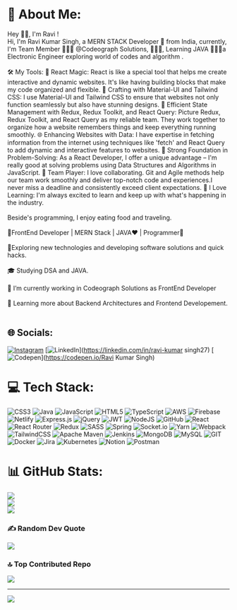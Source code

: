 # 💫 About Me:
Hey 👋🏽, I'm Ravi !<br>Hi, I'm Ravi Kumar Singh, a MERN STACK Developer 🚀 from India, currently, I'm  Team Member 🙍🏽‍♂️ @Codeograph Solutions,  👨🏽‍💻, Learning JAVA 👨🏽‍💼a Electronic Engineer exploring world of codes and algorithm .<br><br>
🛠️ My Tools: 
🌟 React Magic: React is like a special tool that helps me create interactive and dynamic websites. It's like having building blocks that make my code organized and flexible.
🎨 Crafting with Material-UI and Tailwind CSS: I use Material-UI and Tailwind CSS to ensure that websites not only function seamlessly but also have stunning designs.
🔗 Efficient State Management with Redux, Redux Toolkit, and React Query: Picture Redux, Redux Toolkit, and React Query as my reliable team. They work together to organize how a website remembers things and keep everything running smoothly.
🌐 Enhancing Websites with Data: I have expertise in fetching information from the internet using techniques like 'fetch' and React Query to add dynamic and interactive features to websites.
🧠 Strong Foundation in Problem-Solving: As a React Developer, I offer a unique advantage – I'm really good at solving problems using Data Structures and Algorithms in JavaScript.
🤝 Team Player: I love collaborating. Git and Agile methods help our team work smoothly and deliver top-notch code and experiences.I never miss a deadline and consistently exceed client expectations.
🧠 I Love Learning: I'm always excited to learn and keep up with what's happening in the industry.<br><br>
 Beside's programming, I enjoy eating food and traveling.<br><br>🚀FrontEnd Developer | MERN Stack | JAVA♥ | Programmer🚀<br><br>🚗Exploring new technologies and developing software solutions and quick hacks.<br><br>🎓   Studying DSA and JAVA.<br><br>💼   I’m currently working in Codeograph Solutions as FrontEnd Developer<br><br>🌱   Learning more about Backend Architectures and Frontend Developement.<br><br>


## 🌐 Socials:
[![Instagram](https://img.shields.io/badge/Instagram-%23E4405F.svg?logo=Instagram&logoColor=white)](https://instagram.com/rv_cham00) [![LinkedIn](https://img.shields.io/badge/LinkedIn-%230077B5.svg?logo=linkedin&logoColor=white)](https://linkedin.com/in/ravi-kumar singh27) [![Codepen](https://img.shields.io/badge/Codepen-000000?style=for-the-badge&logo=codepen&logoColor=white)](https://codepen.io/Ravi Kumar Singh) 

# 💻 Tech Stack:
![CSS3](https://img.shields.io/badge/css3-%231572B6.svg?style=for-the-badge&logo=css3&logoColor=white) ![Java](https://img.shields.io/badge/java-%23ED8B00.svg?style=for-the-badge&logo=java&logoColor=white) ![JavaScript](https://img.shields.io/badge/javascript-%23323330.svg?style=for-the-badge&logo=javascript&logoColor=%23F7DF1E) ![HTML5](https://img.shields.io/badge/html5-%23E34F26.svg?style=for-the-badge&logo=html5&logoColor=white) ![TypeScript](https://img.shields.io/badge/typescript-%23007ACC.svg?style=for-the-badge&logo=typescript&logoColor=white) ![AWS](https://img.shields.io/badge/AWS-%23FF9900.svg?style=for-the-badge&logo=amazon-aws&logoColor=white) ![Firebase](https://img.shields.io/badge/firebase-%23039BE5.svg?style=for-the-badge&logo=firebase) ![Netlify](https://img.shields.io/badge/netlify-%23000000.svg?style=for-the-badge&logo=netlify&logoColor=#00C7B7) ![Express.js](https://img.shields.io/badge/express.js-%23404d59.svg?style=for-the-badge&logo=express&logoColor=%2361DAFB) ![jQuery](https://img.shields.io/badge/jquery-%230769AD.svg?style=for-the-badge&logo=jquery&logoColor=white) ![JWT](https://img.shields.io/badge/JWT-black?style=for-the-badge&logo=JSON%20web%20tokens) ![NodeJS](https://img.shields.io/badge/node.js-6DA55F?style=for-the-badge&logo=node.js&logoColor=white) ![GitHub](https://img.shields.io/badge/GitHub-%23121011.svg?style=for-the-badge&logo=github&logoColor=white) ![React](https://img.shields.io/badge/react-%2320232a.svg?style=for-the-badge&logo=react&logoColor=%2361DAFB) ![React Router](https://img.shields.io/badge/React_Router-CA4245?style=for-the-badge&logo=react-router&logoColor=white) ![Redux](https://img.shields.io/badge/redux-%23593d88.svg?style=for-the-badge&logo=redux&logoColor=white) ![SASS](https://img.shields.io/badge/SASS-hotpink.svg?style=for-the-badge&logo=SASS&logoColor=white) ![Spring](https://img.shields.io/badge/spring-%236DB33F.svg?style=for-the-badge&logo=spring&logoColor=white) ![Socket.io](https://img.shields.io/badge/Socket.io-black?style=for-the-badge&logo=socket.io&badgeColor=010101) ![Yarn](https://img.shields.io/badge/yarn-%232C8EBB.svg?style=for-the-badge&logo=yarn&logoColor=white) ![Webpack](https://img.shields.io/badge/webpack-%238DD6F9.svg?style=for-the-badge&logo=webpack&logoColor=black) ![TailwindCSS](https://img.shields.io/badge/tailwindcss-%2338B2AC.svg?style=for-the-badge&logo=tailwind-css&logoColor=white) ![Apache Maven](https://img.shields.io/badge/Apache%20Maven-C71A36?style=for-the-badge&logo=Apache%20Maven&logoColor=white) ![Jenkins](https://img.shields.io/badge/jenkins-%232C5263.svg?style=for-the-badge&logo=jenkins&logoColor=white) ![MongoDB](https://img.shields.io/badge/MongoDB-%234ea94b.svg?style=for-the-badge&logo=mongodb&logoColor=white) ![MySQL](https://img.shields.io/badge/mysql-%2300f.svg?style=for-the-badge&logo=mysql&logoColor=white) ![GIT](https://img.shields.io/badge/Git-fc6d26?style=for-the-badge&logo=git&logoColor=white) ![Docker](https://img.shields.io/badge/docker-%230db7ed.svg?style=for-the-badge&logo=docker&logoColor=white) ![Jira](https://img.shields.io/badge/jira-%230A0FFF.svg?style=for-the-badge&logo=jira&logoColor=white) ![Kubernetes](https://img.shields.io/badge/kubernetes-%23326ce5.svg?style=for-the-badge&logo=kubernetes&logoColor=white) ![Notion](https://img.shields.io/badge/Notion-%23000000.svg?style=for-the-badge&logo=notion&logoColor=white) ![Postman](https://img.shields.io/badge/Postman-FF6C37?style=for-the-badge&logo=postman&logoColor=white)
# 📊 GitHub Stats:
![](https://github-readme-stats.vercel.app/api?username=rav2701&theme=tokyonight&hide_border=false&include_all_commits=true&count_private=true)<br/>
![](https://github-readme-streak-stats.herokuapp.com/?user=rav2701&theme=tokyonight&hide_border=false)<br/>
![](https://github-readme-stats.vercel.app/api/top-langs/?username=rav2701&theme=tokyonight&hide_border=false&include_all_commits=true&count_private=true&layout=compact)

### ✍️ Random Dev Quote
![](https://quotes-github-readme.vercel.app/api?type=horizontal&theme=radical)

### 🔝 Top Contributed Repo
![](https://github-contributor-stats.vercel.app/api?username=rav2701&limit=5&theme=dark&combine_all_yearly_contributions=true)

---
[![](https://visitcount.itsvg.in/api?id=rav2701&icon=0&color=0)](https://visitcount.itsvg.in)

<!-- Proudly created with GPRM ( https://gprm.itsvg.in ) -->
